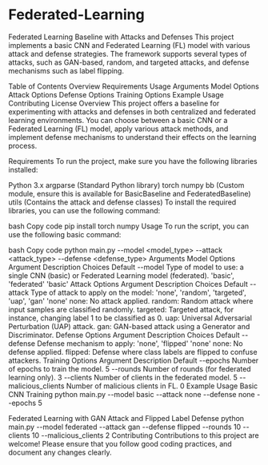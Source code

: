 # Federated-Learning
Federated Learning Baseline with Attacks and Defenses
This project implements a basic CNN and Federated Learning (FL) model with various attack and defense strategies. The framework supports several types of attacks, such as GAN-based, random, and targeted attacks, and defense mechanisms such as label flipping.

Table of Contents
Overview
Requirements
Usage
Arguments
Model Options
Attack Options
Defense Options
Training Options
Example Usage
Contributing
License
Overview
This project offers a baseline for experimenting with attacks and defenses in both centralized and federated learning environments. You can choose between a basic CNN or a Federated Learning (FL) model, apply various attack methods, and implement defense mechanisms to understand their effects on the learning process.

Requirements
To run the project, make sure you have the following libraries installed:

Python 3.x
argparse (Standard Python library)
torch
numpy
bb (Custom module, ensure this is available for BasicBaseline and FederatedBaseline)
utils (Contains the attack and defense classes)
To install the required libraries, you can use the following command:

bash
Copy code
pip install torch numpy
Usage
To run the script, you can use the following basic command:

bash
Copy code
python main.py --model <model_type> --attack <attack_type> --defense <defense_type>
Arguments
Model Options
Argument	Description	Choices	Default
--model	Type of model to use: a single CNN (basic) or Federated Learning model (federated).	'basic', 'federated'	'basic'
Attack Options
Argument	Description	Choices	Default
--attack	Type of attack to apply on the model:	'none', 'random', 'targeted', 'uap', 'gan'	'none'
none: No attack applied.
random: Random attack where input samples are classified randomly.
targeted: Targeted attack, for instance, changing label 1 to be classified as 0.
uap: Universal Adversarial Perturbation (UAP) attack.
gan: GAN-based attack using a Generator and Discriminator.
Defense Options
Argument	Description	Choices	Default
--defense	Defense mechanism to apply:	'none', 'flipped'	'none'
none: No defense applied.
flipped: Defense where class labels are flipped to confuse attackers.
Training Options
Argument	Description	Default
--epochs	Number of epochs to train the model.	5
--rounds	Number of rounds (for federated learning only).	3
--clients	Number of clients in the federated model.	5
--malicious_clients	Number of malicious clients in FL.	0
Example Usage
Basic CNN Training
python main.py --model basic --attack none --defense none --epochs 5

Federated Learning with GAN Attack and Flipped Label Defense
python main.py --model federated --attack gan --defense flipped --rounds 10 --clients 10 --malicious_clients 2
Contributing
Contributions to this project are welcome! Please ensure that you follow good coding practices, and document any changes clearly.




